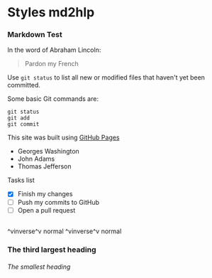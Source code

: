 # Styles md2hlp
### Markdown Test
In the word of Abraham Lincoln:

> Pardon my French

Use `git status` to list all new or modified files that haven't yet been committed.

Some basic Git commands are:
```
git status
git add
git commit
```

This site was built using [GitHub Pages](https://pages.github.com)

- Georges Washington
- John Adams
- Thomas Jefferson

Tasks list

- [x] Finish my changes
- [ ] Push my commits to GitHub
- [ ] Open a pull request

##
^vinverse^v normal ^vinverse^v normal

### The third largest heading
###### The smallest heading

